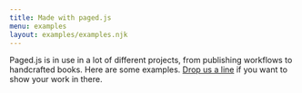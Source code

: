 ```yaml
---
title: Made with paged.js
menu: examples
layout: examples/examples.njk
---
```


Paged.js is in use in a lot of different projects, from publishing workflows to handcrafted books.
Here are some examples. [Drop us a line](mailto:julien@coko.foundation) if you want to show your work in there.
